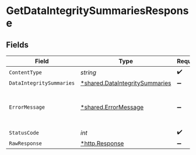 # GetDataIntegritySummariesResponse


## Fields

| Field                                                                           | Type                                                                            | Required                                                                        | Description                                                                     |
| ------------------------------------------------------------------------------- | ------------------------------------------------------------------------------- | ------------------------------------------------------------------------------- | ------------------------------------------------------------------------------- |
| `ContentType`                                                                   | *string*                                                                        | :heavy_check_mark:                                                              | N/A                                                                             |
| `DataIntegritySummaries`                                                        | [*shared.DataIntegritySummaries](../../models/shared/dataintegritysummaries.md) | :heavy_minus_sign:                                                              | OK                                                                              |
| `ErrorMessage`                                                                  | [*shared.ErrorMessage](../../models/shared/errormessage.md)                     | :heavy_minus_sign:                                                              | Your API request was not properly authorized.                                   |
| `StatusCode`                                                                    | *int*                                                                           | :heavy_check_mark:                                                              | N/A                                                                             |
| `RawResponse`                                                                   | [*http.Response](https://pkg.go.dev/net/http#Response)                          | :heavy_minus_sign:                                                              | N/A                                                                             |